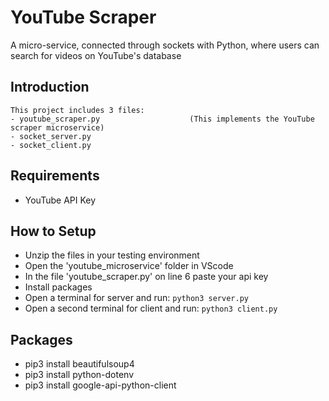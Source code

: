 # YouTube Scraper
A micro-service, connected through sockets with Python, where users can search for videos on YouTube's database

## Introduction 

    This project includes 3 files:
    - youtube_scraper.py         			(This implements the YouTube scraper microservice)
    - socket_server.py
    - socket_client.py
	
## Requirements
- YouTube API Key

## How to Setup
- Unzip the files in your testing environment
- Open the 'youtube_microservice' folder in VScode
- In the file 'youtube_scraper.py' on line 6 paste your api key
- Install packages
- Open a terminal for server and run: ``` python3 server.py ```
- Open a second terminal for client and run: ``` python3 client.py ```

## Packages
- pip3 install beautifulsoup4
- pip3 install python-dotenv
- pip3 install google-api-python-client
